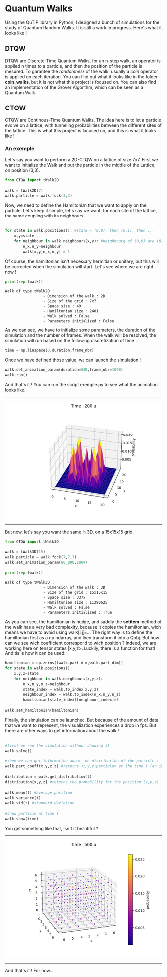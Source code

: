 
# Quantum Walks

Using the QuTiP library in Python, I designed a bunch of simulations for the study of Quantum Random Walks. It is still a work in progress. Here's what it looks like !

## DTQW

DTQW are Discrete-Time Quantum Walks, for an n-step walk, an operator is applied n times to a particle, and then the position of the particle is mesured.
To garantee the *randomness* of the walk, usually a *coin* operator is applied on each iteration. You can find out what it looks like in the folder **coin_walks**, but it is not what this project is focused on.
You can also find an implementation of the Grover Algorithm, which can be seen as a Quantum Walk.

## CTQW

CTQW are Continous-Time Quantum Walks. The idea here is to let a particle evolve on a lattice, with tunneling probabilities between the different sites of the lattice. This is what this project is focused on, and this is what it looks like !

### An exemple

Let's say you want to perform a 2D-CTQW on a lattice of size 7x7. First we want to initialize the Walk and put the particle in the middle of the Lattice, on position (3,3).

```python
from CTQW import tWalk2D

walk = tWalk2D(7)
walk.particle = walk.fock(3,3)
```

Now, we need to define the Hamiltonian that we want to apply on the particle. Let's keep it simple, let's say we want, for each site of the lattice, the same coupling with its neighbours.

```python

for state in walk.positions(): #state = (0,0), then (0,1), then ...
    x,y=state
    for neighbour in walk.neighbours(x,y): #neighbourg of (0,0) are (0,1) and (1,0)
        n_x,n_y=neighbour
        walk[x,y,n_x,n_y] = 1
```

Of course, the hamiltonian isn't necessary hermitian or unitary, but this will be corrected when the simulation will start. Let's see where we are right now !

```python
print(repr(walk))
```
```
Walk of type tWalk2D :
                 - Dimension of the walk : 2D
                 - Size of the grid : 7x7
                 - Space size : 49
                 - Hamiltonian size : 2401
                 - Walk solved : False
                 - Parameters initialized : False
```

As we can see, we have to initialize some parameters, the duration of the simulation and the number of frames. When the walk will be resolved, the simulation will run based on the following discretization of time :
```python
time = np.linspace(0,duration,frame_nbr)
```
Once we have defined those value, we can launch the simulation !
```python
walk.set_animation_param(duration=500,frame_nbr=1000)
walk.run()
```

And that's it ! You can run the script exemple.py to see what the animation looks like.
***
![](images/2D_plasma.png)

***

But now, let's say you want the same in 3D, on a 15x15x15 grid.

```python
from CTQW import tWalk3D

walk = tWalk3D(15)
walk.particle = walk.fock(7,7,7)
walk.set_animation_param(60_000,1000)

print(repr(walk))
```
```
Walk of type tWalk3D :
                 - Dimension of the walk : 3D
                 - Size of the grid : 15x15x15
                 - Space size : 3375
                 - Hamiltonian size : 11390625
                 - Walk solved : False
                 - Parameters initialized : True
```

As you can see, the hamiltonian is hudge, and saddly the __setitem__ method of the walk has a very bad complexity, because it copies the hamiltonian, wich means we have to avoid using walk[i,j]=...
The right way is to define the hamiltonian first as a np.ndarray, and then transform it into a Qobj. But how can we see wich coefficient correspond to wich position ? Indeed, we are working here on tensor states |x,y,z>. Luckily, there is a function for that! And tis is how it can be used:

```python
hamiltonian = np.zeros((walk.part_dim,walk.part_dim))  
for state in walk.positions():
    x,y,z=state
    for neighbour in walk.neighbours(x,y,z):
        n_x,n_y,n_z=neighbour
        state_index = walk.to_index(x,y,z)
        neighbour_index = walk.to_index(n_x,n_y,n_z)
        hamiltonian[state_index][neighbour_index]=1

walk.set_hamiltonian(hamiltonian)
```

Finally, the simulation can be launched. But because of the amount of data that we want to represent, the visualization experiences a drop in fps. But there are other ways to get information about the walk !

```python

#first we run the simulation without showing it
walk.solve()

#then we can get information about the distribution of the particle :
walk.part_coeff(x,y,z,t) #returns <x,y,z|particle> at the time t (an integer!)

distribution = walk.get_distribution(t)
distribution[x,y,z] #returns the probability for the position (x,y,z)

walk.mean(t) #average position
walk.variance(t)
walk.std(t) #standard deviation

#show particle at time t
walk.show(time)
```

You get something like that, isn't it beautiful ?
***
![](images/3D_plasma.png)
***

And that's it ! For now...